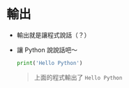 # 輸出

* 輸出就是讓程式說話（？）

* 讓 Python 說說話吧～

  ```python
  print('Hello Python')
  ```

  > 上面的程式輸出了 `Hello Python`
